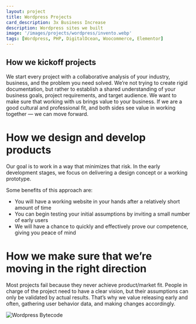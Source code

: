 ```yaml
---
layout: project
title: Wordpress Projects
card_description: 3x Business Increase
description: Wordpress sites we built
image: '/images/projects/wordpress/invento.webp'
tags: [Wordpress, PHP, DigitalOcean, Woocommerce, Elementor]
---
```

## How we kickoff projects
We start every project with a collaborative analysis of your industry, business, and the problem you need solved. We’re not trying to create rigid documentation, but rather to establish a shared understanding of your business goals, project requirements, and target audience. We want to make sure that working with us brings value to your business.
If we are a good cultural and professional fit, and both sides see value in working together — we can move forward.

# How we design and develop products
Our goal is to work in a way that minimizes that risk. In the early development stages, we focus on delivering a design concept or a working prototype.

Some benefits of this approach are:
* You will have a working website in your hands after a relatively short amount of time
* You can begin testing your initial assumptions by inviting a small number of early users
* We will have a chance to quickly and effectively prove our competence, giving you peace of mind

# How we make sure that we’re moving in the right direction
Most projects fail because they never achieve product/market fit. People in charge of the project need to have a clear vision, but their assumptions can only be validated by actual results. That’s why we value releasing early and often, gathering user behavior data, and making changes accordingly.


![Wordpress Bytecode]({{site.baseurl}}/images/projects/wordpress/concreto.png)